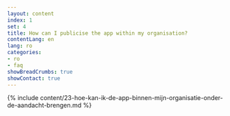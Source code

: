 ```yaml
---
layout: content
index: 1
set: 4
title: How can I publicise the app within my organisation?
contentLang: en
lang: ro
categories:
- ro
- faq
showBreadCrumbs: true
showContact: true
---
```

{% include content/23-hoe-kan-ik-de-app-binnen-mijn-organisatie-onder-de-aandacht-brengen.md %}
